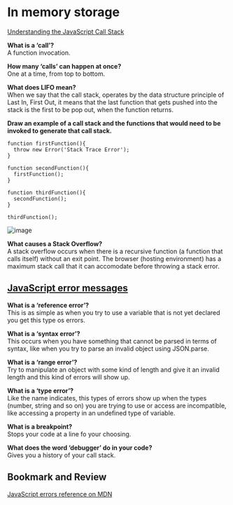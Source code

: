 # In memory storage 
[Understanding the JavaScript Call Stack](https://medium.freecodecamp.org/understanding-the-javascript-call-stack-861e41ae61d4)

**What is a ‘call’?**  
A function invocation.  

**How many ‘calls’ can happen at once?**  
One at a time, from top to bottom.  

**What does LIFO mean?**  
When we say that the call stack, operates by the data structure principle of Last In, First Out, it means that the last function that gets pushed into the stack is the first to be pop out, when the function returns.  

**Draw an example of a call stack and the functions that would need to be invoked to generate that call stack.**  
```
function firstFunction(){
  throw new Error('Stack Trace Error');
}

function secondFunction(){
  firstFunction();
}

function thirdFunction(){
  secondFunction();
}

thirdFunction();
```
![image](https://cdn-media-1.freecodecamp.org/images/QgR2uIk7tW0YNz0Xm8g0jAPeRFI0e4sCejsv)  

**What causes a Stack Overflow?**  
A stack overflow occurs when there is a recursive function (a function that calls itself) without an exit point. The browser (hosting environment) has a maximum stack call that it can accomodate before throwing a stack error.  

## [JavaScript error messages](https://codeburst.io/javascript-error-messages-debugging-d23f84f0ae7c)  

**What is a ‘reference error’?**  
This is as simple as when you try to use a variable that is not yet declared you get this type os errors.  

**What is a ‘syntax error’?**  
This occurs when you have something that cannot be parsed in terms of syntax, like when you try to parse an invalid object using JSON.parse.  

**What is a ‘range error’?**  
Try to manipulate an object with some kind of length and give it an invalid length and this kind of errors will show up.  

**What is a ‘type error’?**   
Like the name indicates, this types of errors show up when the types (number, string and so on) you are trying to use or access are incompatible, like accessing a property in an undefined type of variable.  

**What is a breakpoint?**  
Stops your code at a line fo your choosing.  

**What does the word ‘debugger’ do in your code?**  
Gives you a history of your call stack.  

## Bookmark and Review  
[JavaScript errors reference on MDN](https://developer.mozilla.org/en-US/docs/Web/JavaScript/Reference/Errors)  
